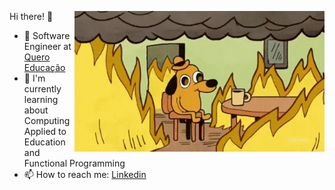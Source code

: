 <p>
  <img width="400" align='right' src="https://github.com/kazuhirodk/kazuhirodk/blob/master/fine.gif">
</p

### Hi there! 👋

- 🔭 Software Engineer at [Quero Educação](https://sobre.quero.com/)
- 🌱 I'm currently learning about Computing Applied to Education and Functional Programming
- 📫 How to reach me: [Linkedin](https://www.linkedin.com/in/kazuhiro-kojio-0b7a13103/)
